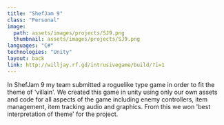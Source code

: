 ```yaml
---
title: "ShefJam 9"
class: "Personal"
image: 
  path: assets/images/projects/SJ9.png
  thumbnail: assets/images/projects/SJ9.png
languages: "C#"
technologies: "Unity"
layout: back
link: http://willjay.rf.gd/intrusivegame/build/?i=1
---
```


In ShefJam 9 my team submitted a roguelike type game in order to fit the theme of 'villain'. We created this game in unity using only our own assets and code for all aspects of the game including enemy controllers, item management, item tracking audio and graphics. From this we won 'best interpretation of theme' for the project. 